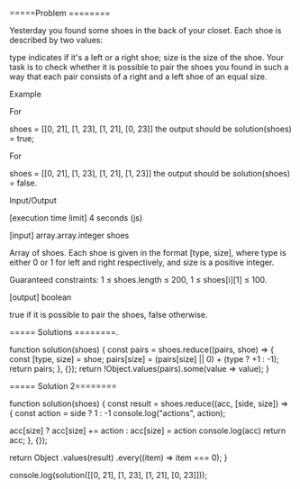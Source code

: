 =====Problem ========

Yesterday you found some shoes in the back of your closet. Each shoe is described by two values:

type indicates if it's a left or a right shoe;
size is the size of the shoe.
Your task is to check whether it is possible to pair the shoes you found in such a way that each pair consists of a right and a left shoe of an equal size.

Example

For

shoes = [[0, 21], 
         [1, 23], 
         [1, 21], 
         [0, 23]]
the output should be
solution(shoes) = true;

For

shoes = [[0, 21], 
         [1, 23], 
         [1, 21], 
         [1, 23]]
the output should be
solution(shoes) = false.

Input/Output

[execution time limit] 4 seconds (js)

[input] array.array.integer shoes

Array of shoes. Each shoe is given in the format [type, size], where type is either 0 or 1 for left and right respectively, and size is a positive integer.

Guaranteed constraints:
1 ≤ shoes.length ≤ 200,
1 ≤ shoes[i][1] ≤ 100.

[output] boolean

true if it is possible to pair the shoes, false otherwise.

===== Solutions ========.

function solution(shoes) {
  const pairs = shoes.reduce((pairs, shoe) => {
    const [type, size] = shoe;
    pairs[size] = (pairs[size] || 0) + (type ? +1 : -1);
    return pairs;
  }, {});
  return !Object.values(pairs).some(value => value);
}

===== Solution 2========

function solution(shoes) { 
 const result = shoes.reduce((acc, [side, size]) => {
  const action = side ? 1 : -1
  console.log("actions", action);
   
  acc[size]
    ? acc[size] += action
    : acc[size] = action
     console.log(acc)
  return acc;
 }, {});

 return Object
  .values(result)
  .every((item) => item === 0); 
 }

 console.log(solution([[0, 21], [1, 23], [1, 21], [0, 23]]));
